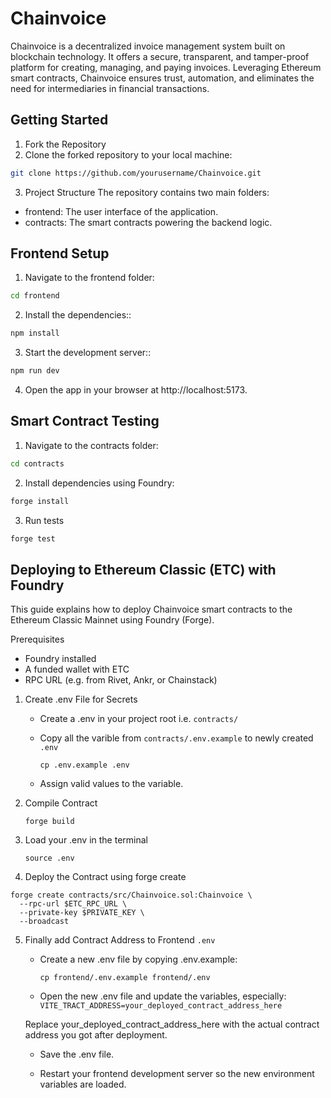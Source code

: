 # Chainvoice

Chainvoice is a decentralized invoice management system built on blockchain technology. It offers a secure, transparent, and tamper-proof platform for creating, managing, and paying invoices. Leveraging Ethereum smart contracts, Chainvoice ensures trust, automation, and eliminates the need for intermediaries in financial transactions.

## Getting Started

1. Fork the Repository
2. Clone the forked repository to your local machine:
```bash
git clone https://github.com/yourusername/Chainvoice.git
```
3. Project Structure
The repository contains two main folders:

- frontend: The user interface of the application.
- contracts: The smart contracts powering the backend logic.

## Frontend Setup

1. Navigate to the frontend folder:
```bash
cd frontend
```
2. Install the dependencies::
```bash
npm install
```
3. Start the development server::
```bash
npm run dev
```
4. Open the app in your browser at http://localhost:5173.

## Smart Contract Testing

1. Navigate to the contracts folder:
```bash
cd contracts
```
2. Install dependencies using Foundry:
```bash
forge install
```
3. Run tests
```bash
forge test
```
## Deploying to Ethereum Classic (ETC) with Foundry

This guide explains how to deploy Chainvoice smart contracts to the Ethereum Classic Mainnet using Foundry (Forge).

Prerequisites
- Foundry installed
- A funded wallet with ETC
- RPC URL (e.g. from Rivet, Ankr, or Chainstack)

1. Create .env File for Secrets

    - Create a .env in your project root i.e. `contracts/`
    - Copy all the varible from `contracts/.env.example` to newly created `.env`
    
        `cp .env.example .env`
    - Assign valid values to the variable.

2. Compile Contract
        
    `forge build`
3. Load your .env in the terminal

    `source .env`
4. Deploy the Contract using forge create

```
forge create contracts/src/Chainvoice.sol:Chainvoice \
  --rpc-url $ETC_RPC_URL \
  --private-key $PRIVATE_KEY \
  --broadcast
```
5. Finally add Contract Address to Frontend `.env`
    -  Create a new .env file by copying .env.example:
    
        `cp frontend/.env.example frontend/.env`
    - Open the new .env file and update the variables, especially:
    `VITE_TRACT_ADDRESS=your_deployed_contract_address_here`
    
    Replace your_deployed_contract_address_here with the actual contract address you got after deployment.

    - Save the .env file.

    - Restart your frontend development server so the new environment variables are loaded.
